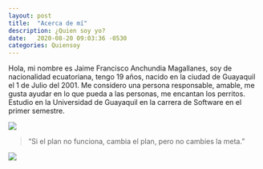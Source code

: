 ```yaml
---
layout: post
title:  "Acerca de mí"
description: ¿Quien soy yo?
date:   2020-08-20 09:03:36 -0530
categories: Quiensoy
---
```

Hola, mi nombre es Jaime Francisco Anchundia Magallanes, soy de nacionalidad ecuatoriana, tengo 19 años, nacido en la ciudad de Guayaquil el 1 de Julio del 2001.
Me considero una persona responsable, amable, me gusta ayudar en lo que pueda a las personas, me encantan los perritos.
Estudio en la Universidad de Guayaquil en la carrera de Software en el primer semestre.

![](http://www.mediafire.com/view/2n5liuok2q4ehdb/IMG-20200821-WA0123.jpg)
> “Si el plan no funciona, cambia el plan, pero no cambies la meta.”

![](https://images.pexels.com/photos/1126384/pexels-photo-1126384.jpeg)

